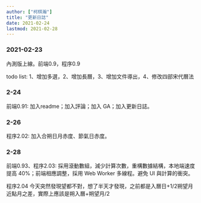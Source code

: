 ```yaml
---
author: ["柯棋瀚"]
title: "更新日誌"
date: 2021-02-24
lastmod: 2021-02-28
---
```


### 2021-02-23

內測版上線。前端0.9，程序0.9

todo list: 1、增加多選，2、增加長曆，3、增加文件導出，4、修改四部宋代曆法

### 2-24

前端0.91: 加入readme；加入評論；加入 GA；加入更新日誌。

### 2-26

程序2.02: 加入合朔日月赤度、節氣日赤度。

### 2-28

前端0.93、程序2.03: 採用滾動數組，減少計算次數，重構數據結構，本地端速度提高 40%；前端相應調整，採用  Web Worker 多線程。避免 UI 與計算的衝突。

程序2.04 今天突然發現望都不對，想了半天才發現，之前都是入曆日+1/2朔望月近點月之差，實際上應該是朔入曆+朔望月/2